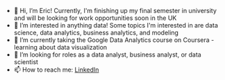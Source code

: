 - 👋 Hi, I’m Eric! Currently, I'm finishing up my final semester in university and will be looking for work opportunities soon in the UK
- 👀 I’m interested in anything data! Some topics I'm interested in are data science, data analytics, business analytics, and modeling
- 🌱 I’m currently taking the Google Data Analytics course on Coursera - learning about data visualization
- 💞️ I’m looking for roles as a data analyst, business analyst, or data scientist
- 📫 How to reach me: [LinkedIn](https://www.linkedin.com/in/ericyung1998/)
